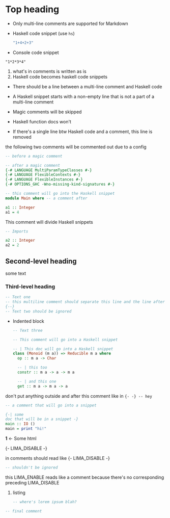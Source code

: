 # Top heading

- Only multi-line comments are supported for Markdown

- Haskell code snippet (use `hs`)

    ```hs
    "1+4+2+3"
    ```

- Console code snippet

```console
"1*2*3*4"
```

1. what's in comments is written as is
2. Haskell code becomes haskell code snippets

- There should be a line between a multi-line comment and Haskell code

- A Haskell snippet starts with a non-empty line that is not a part of a multi-line comment

- Magic comments will be skipped

- Haskell function docs won't

- If there's a single line btw Haskell code and a comment, this line is removed

the following two comments will be commented out due to a config
<!-- first special comment -->
<!-- second special comment -->

```haskell
-- before a magic comment
```

<!-- FOURMOLU_DISABLE -->

```haskell
-- after a magic comment
{-# LANGUAGE MultiParamTypeClasses #-}
{-# LANGUAGE FlexibleContexts #-}
{-# LANGUAGE FlexibleInstances #-}
{-# OPTIONS_GHC -Wno-missing-kind-signatures #-}
```

<!-- FOURMOLU_ENABLE -->

```haskell
-- this comment will go into the Haskell snippet
module Main where -- a comment after

a1 :: Integer
a1 = 4
```

This comment will divide Haskell snippets

```haskell
-- Imports

a2 :: Integer
a2 = 2
```

## Second-level heading

some text

### Third-level heading

```haskell
-- Text one
-- this multiline comment should separate this line and the line after the comment
{--}
-- Text two should be ignored
```
<!-- LIMA_DISABLE
-- Text two to ignore
some :: String
some = "code to ignore"

LIMA_ENABLE -->

- Indented block

  <!-- LIMA_INDENT 2 -->

  ```haskell
  -- Text three
  
  -- This comment will go into a Haskell snippet
  
  -- | This doc will go into a Haskell snippet
  class (Monoid (m a)) => Reducible m a where
    op :: m a -> Char
  
    -- | this too
    constr :: m a -> a -> m a
  
    -- | and this one
    get :: m a -> m a -> a
  ```

don't put anything outside and after this comment like in `{- -} -- hey`

  ```haskell
  -- a comment that will go into a snippet
  ```

  <!-- LIMA_DEDENT -->
<!-- FOURMOLU_DISABLE -->

```haskell
{-| some 
doc that will be in a snippet -}
main :: IO ()
main = print "hi!"
```

<!-- FOURMOLU_ENABLE -->

<b name="fn_laws">1</b> <- Some html

{- LIMA_DISABLE -}

in comments should read like {- LIMA_DISABLE -}
<!-- LIMA_DISABLE

-- Some text

LIMA_ENABLE -->

```haskell
-- shouldn't be ignored
```

this LIMA_ENABLE reads like a comment because there's no corresponding
preceding LIMA_DISABLE

1. listing

    <!-- LIMA_INDENT 4 -->

    ```haskell
    -- where's lorem ipsum blah?
    ```

    <!-- LIMA_DEDENT -->

```haskell
-- final comment
```
